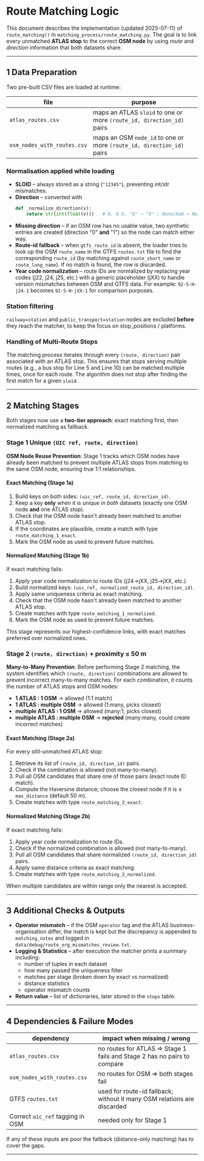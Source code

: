 # Route Matching Logic

This document describes the implementation (updated 2025-07-11) of `route_matching()` in `matching_process/route_matching.py`. The goal is to link every unmatched **ATLAS stop** to the correct **OSM node** by using *route* and *direction* information that both datasets share.

---

## 1  Data Preparation

Two pre-built CSV files are loaded at runtime:

| file | purpose |
|------|---------|
| `atlas_routes.csv` | maps an ATLAS `sloid` to one or more `(route_id, direction_id)` pairs |
| `osm_nodes_with_routes.csv` | maps an OSM `node_id` to one or more `(route_id, direction_id)` pairs |

### Normalisation applied while loading

* **SLOID** – always stored as a string (`"12345"`), preventing int/str mismatches.
* **Direction** – converted with
  ```python
  def _normalize_direction(v):
      return str(int(float(v)))   # 0, 0.0, "0" → "0" ; None/NaN → None
  ```
* **Missing direction** – if an OSM row has no usable value, two synthetic entries are created (direction "0" **and** "1") so the node can match either way.
* **Route-id fallback** – when `gtfs_route_id` is absent, the loader tries to look up the OSM `route_name` in the GTFS `routes.txt` file to find the corresponding `route_id` (by matching against `route_short_name` or `route_long_name`). If no match is found, the row is discarded.
* **Year code normalization** – route IDs are normalized by replacing year codes (j22, j24, j25, etc.) with a generic placeholder (jXX) to handle version mismatches between OSM and GTFS data. For example: `92-5-H-j24-1` becomes `92-5-H-jXX-1` for comparison purposes.

### Station filtering
`railway=station` and `public_transport=station` nodes are excluded **before** they reach the matcher, to keep the focus on stop_positions / platforms.

### Handling of Multi-Route Stops
The matching process iterates through every `(route, direction)` pair associated with an ATLAS stop. This ensures that stops serving multiple routes (e.g., a bus stop for Line 5 and Line 10) can be matched multiple times, once for each route. The algorithm does not stop after finding the first match for a given `sloid`.

---

## 2  Matching Stages

Both stages now use a **two-tier approach**: exact matching first, then normalized matching as fallback.

### Stage 1  Unique `(UIC ref, route, direction)`

**OSM Node Reuse Prevention**: Stage 1 tracks which OSM nodes have already been matched to prevent multiple ATLAS stops from matching to the same OSM node, ensuring true 1:1 relationships.

#### Exact Matching (Stage 1a)
1. Build keys on both sides: `(uic_ref, route_id, direction_id)`.
2. Keep a key **only** when it is *unique* in *both* datasets (exactly one OSM node **and** one ATLAS stop).
3. Check that the OSM node hasn't already been matched to another ATLAS stop.
4. If the coordinates are plausible, create a match with type `route_matching_1_exact`.
5. Mark the OSM node as used to prevent future matches.

#### Normalized Matching (Stage 1b) 
If exact matching fails:
1. Apply year code normalization to route IDs (j24→jXX, j25→jXX, etc.).
2. Build normalized keys: `(uic_ref, normalized_route_id, direction_id)`.
3. Apply same uniqueness criteria as exact matching.
4. Check that the OSM node hasn't already been matched to another ATLAS stop.
5. Create matches with type `route_matching_1_normalized`.
6. Mark the OSM node as used to prevent future matches.

This stage represents our highest-confidence links, with exact matches preferred over normalized ones.

### Stage 2  `(route, direction)` + proximity ≤ 50 m

**Many-to-Many Prevention**: Before performing Stage 2 matching, the system identifies which `(route, direction)` combinations are allowed to prevent incorrect many-to-many matches. For each combination, it counts the number of ATLAS stops and OSM nodes:

- **1 ATLAS : 1 OSM** → allowed (1:1 match)
- **1 ATLAS : multiple OSM** → allowed (1:many, picks closest)
- **multiple ATLAS : 1 OSM** → allowed (many:1, picks closest)
- **multiple ATLAS : multiple OSM** → **rejected** (many:many, could create incorrect matches)

#### Exact Matching (Stage 2a)
For every still-unmatched ATLAS stop:
1. Retrieve its list of `(route_id, direction_id)` pairs.
2. Check if the combination is allowed (not many-to-many).
3. Pull all OSM candidates that share one of those pairs (exact route ID match).
4. Compute the Haversine distance; choose the closest node if it is ≤ `max_distance` (default 50 m).
5. Create matches with type `route_matching_2_exact`.

#### Normalized Matching (Stage 2b)
If exact matching fails:
1. Apply year code normalization to route IDs.
2. Check if the normalized combination is allowed (not many-to-many).
3. Pull all OSM candidates that share normalized `(route_id, direction_id)` pairs.
4. Apply same distance criteria as exact matching.
5. Create matches with type `route_matching_2_normalized`.

When multiple candidates are within range only the nearest is accepted.

---

## 3  Additional Checks & Outputs

* **Operator mismatch** – if the OSM `operator` tag and the ATLAS business-organisation differ, the match is kept but the discrepancy is appended to `matching_notes` and logged in `data/debug/route_org_mismatches_review.txt`.
* **Logging & Statistics** – after execution the matcher prints a summary including:
  * number of tuples in each dataset
  * how many passed the uniqueness filter
  * matches per stage (broken down by exact vs normalized)
  * distance statistics
  * operator mismatch counts
* **Return value** – list of dictionaries, later stored in the `stops` table.

---

## 4  Dependencies & Failure Modes

| dependency | impact when missing / wrong |
|------------|-----------------------------|
| `atlas_routes.csv` | no routes for ATLAS ⇒ Stage 1 fails and Stage 2 has no pairs to compare |
| `osm_nodes_with_routes.csv` | no routes for OSM ⇒ both stages fail |
| GTFS `routes.txt` | used for route-id fallback; without it many OSM relations are discarded |
| Correct `uic_ref` tagging in OSM | needed only for Stage 1 |

If any of these inputs are poor the fallback (distance-only matching) has to cover the gaps.

---


